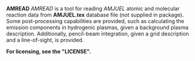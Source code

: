 **AMREAD**
*AMREAD* is a tool for reading *AMJUEL* atomic and molecular reaction data from **AMJUEL.tex** database file (not supplied in package). Some post-processing capabilities are provided, such as calculating the emission components in hydrogenic plasmas, given a background plasma description. Additionally, pencil-beam integration, given a grid description and a line-of-sight, is provided.

**For licensing, see the "LICENSE".**
